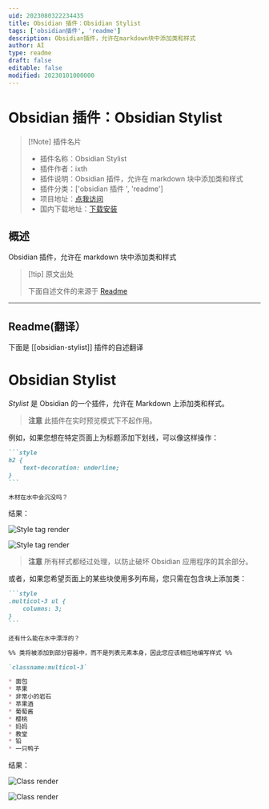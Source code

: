 ```yaml
---
uid: 2023080322234435
title: Obsidian 插件：Obsidian Stylist
tags: ['obsidian插件', 'readme']
description: Obsidian插件，允许在markdown块中添加类和样式
author: AI
type: readme
draft: false
editable: false
modified: 20230101000000
---
```


# Obsidian 插件：Obsidian Stylist

> [!Note] 插件名片
> - 插件名称：Obsidian Stylist
> - 插件作者：ixth
> - 插件说明：Obsidian 插件，允许在 markdown 块中添加类和样式
> - 插件分类：['obsidian 插件 ', 'readme']
> - 项目地址：[点我访问](https://github.com/ixth/obsidian-stylist)
> - 国内下载地址：[下载安装](https://pkmer.cn/products/plugin/pluginMarket/?obsidian-stylist)

## 概述

Obsidian 插件，允许在 markdown 块中添加类和样式

> [!tip] 原文出处
>
>下面自述文件的来源于 [Readme](https://ghproxy.net/https://raw.githubusercontent.com/ixth/obsidian-stylist/main/README.md)
>

---

## Readme(翻译）

下面是 [[obsidian-stylist]] 插件的自述翻译

# Obsidian Stylist

*Stylist* 是 Obsidian 的一个插件，允许在 Markdown 上添加类和样式。

> **注意**
> 此插件在实时预览模式下不起作用。

例如，如果您想在特定页面上为标题添加下划线，可以像这样操作：

````markdown
```style
h2 {
    text-decoration: underline;
}
```

木材在水中会沉没吗？

````

结果：

![Style tag render](./style-dark.png#gh-dark-mode-only)

![Style tag render](./style-light.png#gh-light-mode-only)

> **注意**
> 所有样式都经过处理，以防止破坏 Obsidian 应用程序的其余部分。

或者，如果您希望页面上的某些块使用多列布局，您只需在包含块上添加类：

````markdown
```style
.multicol-3 ul {
    columns: 3;
}
```

还有什么能在水中漂浮的？

%% 类将被添加到部分容器中，而不是列表元素本身，因此您应该相应地编写样式 %%

`classname:multicol-3`

* 面包
* 苹果
* 非常小的岩石
* 苹果酒
* 葡萄酱
* 樱桃
* 妈妈
* 教堂
* 铅
* 一只鸭子
````

结果：

![Class render](./class-dark.png#gh-dark-mode-only)

![Class render](./class-light.png#gh-light-mode-only)
